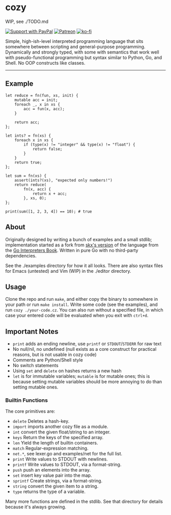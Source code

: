 # cozy

WIP, see ./TODO.md

[![Support with PayPal](https://img.shields.io/badge/paypal-donate-yellow.png)](https://paypal.me/zacanger) [![Patreon](https://img.shields.io/badge/patreon-donate-yellow.svg)](https://www.patreon.com/zacanger) [![ko-fi](https://img.shields.io/badge/donate-KoFi-yellow.svg)](https://ko-fi.com/U7U2110VB)

Simple, high-ish-level interpreted programming language that sits somewhere
between scripting and general-purpose programming. Dynamically and strongly
typed, with some with semantics that work well with pseudo-functional
programming but syntax similar to Python, Go, and Shell. No OOP constructs like
classes.

---

## Example

```cozy
let reduce = fn(fun, xs, init) {
    mutable acc = init;
    foreach _, x in xs {
        acc = fun(x, acc);
    }

    return acc;
};

let ints? = fn(xs) {
    foreach x in xs {
        if (type(x) != "integer" && type(x) != "float") {
            return false;
        }
    }
    return true;
};

let sum = fn(xs) {
    assert(ints?(xs), "expected only numbers!")
    return reduce(
        fn(x, acc) {
            return x + acc;
        }, xs, 0);
};

print(sum([1, 2, 3, 4]) == 10); # true
```

## About

Originally designed by writing a bunch of examples and a small stdlib;
implementation started as a fork from [skx's
version](https://github.com/skx/monkey) of the language from the [Go
Interpreters Book](https://interpreterbook.com). Written in pure Go with no
third-party dependencies.

See the ./examples directory for how it all looks. There are also syntax files
for Emacs (untested) and Vim (WIP) in the ./editor directory.

## Usage

Clone the repo and run `make`, and either copy the binary to somewhere in your
path or run `make install`. Write some code (see the examples), and run `cozy
./your-code.cz`. You can also run without a specified file, in which case your
entered code will be evaluated when you exit with `ctrl+d`.

## Important Notes

* `print` adds an ending newline, use `printf` or `STDOUT`/`STDERR` for raw text
* No null/nil, no undefined (null exists as a core construct for practical
    reasons, but is not usable in cozy code)
* Comments are Python/Shell style
* No switch statements
* Using `set` and `delete` on hashes returns a new hash
* `let` is for immutable variables; `mutable` is for mutable ones; this is
    because setting mutable variables should be more annoying to do than
    setting mutable ones.

### Builtin Functions

The core primitives are:

* `delete` Deletes a hash-key.
* `import` imports another cozy file as a module.
* `int` convert the given float/string to an integer.
* `keys` Return the keys of the specified array.
* `len` Yield the length of builtin containers.
* `match` Regular-expression matching.
* `net.*`, see lexer.go and examples/net for the full list.
* `print` Write values to STDOUT with newlines.
* `printf` Write values to STDOUT, via a format-string.
* `push` push an elements into the array.
* `set` insert key value pair into the map.
* `sprintf` Create strings, via a format-string.
* `string` convert the given item to a string.
* `type` returns the type of a variable.

Many more functions are defined in the stdlib. See that directory for details
because it's always growing.
